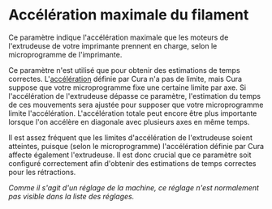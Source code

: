 Accélération maximale du filament
====
Ce paramètre indique l'accélération maximale que les moteurs de l'extrudeuse de votre imprimante prennent en charge, selon le microprogramme de l'imprimante.

Ce paramètre n'est utilisé que pour obtenir des estimations de temps correctes. L'[accélération](../speed/acceleration_print.md) définie par Cura n'a pas de limite, mais Cura suppose que votre microprogramme fixe une certaine limite par axe. Si l'accélération de l'extrudeuse dépasse ce paramètre, l'estimation du temps de ces mouvements sera ajustée pour supposer que votre microprogramme limite l'accélération. L'accélération totale peut encore être plus importante lorsque l'on accélère en diagonale avec plusieurs axes en même temps.

Il est assez fréquent que les limites d'accélération de l'extrudeuse soient atteintes, puisque (selon le microprogramme) l'accélération définie par Cura affecte également l'extrudeuse. Il est donc crucial que ce paramètre soit configuré correctement afin d'obtenir des estimations de temps correctes pour les rétractions.

*Comme il s'agit d'un réglage de la machine, ce réglage n'est normalement pas visible dans la liste des réglages.*
